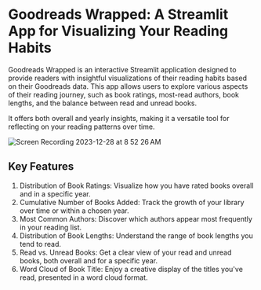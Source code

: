 # Goodreads Wrapped: A Streamlit App for Visualizing Your Reading Habits 


Goodreads Wrapped is an interactive Streamlit application designed to provide readers with insightful visualizations of their reading habits based on their Goodreads data. This app allows users to explore various aspects of their reading journey, such as book ratings, most-read authors, book lengths, and the balance between read and unread books. 

It offers both overall and yearly insights, making it a versatile tool for reflecting on your reading patterns over time.


![Screen Recording 2023-12-28 at 8 52 26 AM](https://github.com/gigikenneth/goodreads/assets/52600214/63affccc-a95f-4f31-b370-926e596184be)

## Key Features
1. Distribution of Book Ratings: Visualize how you have rated books overall and in a specific year.
2. Cumulative Number of Books Added: Track the growth of your library over time or within a chosen year.
3. Most Common Authors: Discover which authors appear most frequently in your reading list.
4. Distribution of Book Lengths: Understand the range of book lengths you tend to read.
5. Read vs. Unread Books: Get a clear view of your read and unread books, both overall and for a specific year.
6. Word Cloud of Book Title: Enjoy a creative display of the titles you've read, presented in a word cloud format.
